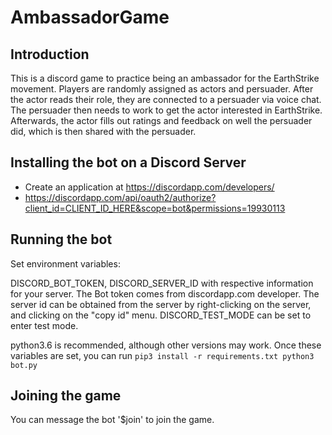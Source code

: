 # AmbassadorGame
## Introduction
This is a discord game to practice being an ambassador for the EarthStrike movement. Players are randomly assigned as actors and persuader. After the actor reads their role, they are connected to a persuader via voice chat. The persuader then needs to work to get the actor interested in EarthStrike. Afterwards, the actor fills out ratings and feedback on well the persuader did, which is then shared with the persuader.

## Installing the bot on a Discord Server
- Create an application at https://discordapp.com/developers/
- https://discordapp.com/api/oauth2/authorize?client_id=CLIENT_ID_HERE&scope=bot&permissions=19930113

## Running the bot
Set environment variables:

DISCORD_BOT_TOKEN, DISCORD_SERVER_ID with respective information for your server. The Bot token comes from discordapp.com developer. The server id can be obtained from the server by right-clicking on the server, and clicking on the "copy id" menu. DISCORD_TEST_MODE can be set to enter test mode.

python3.6 is recommended, although other versions may work. Once these variables are set, you can run
`pip3 install -r requirements.txt
python3 bot.py
`

## Joining the game
You can message the bot '$join' to join the game.
